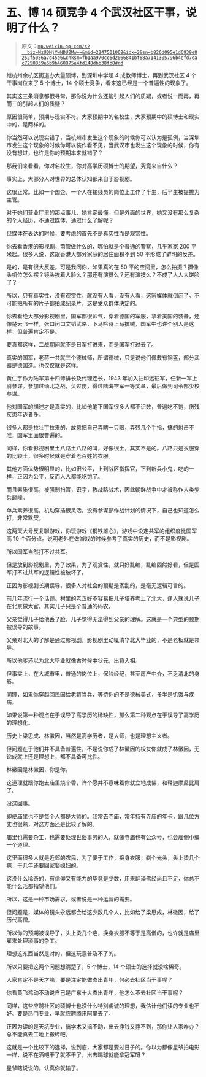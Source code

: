 # 五、博 14 硕竞争 4 个武汉社区干事，说明了什么？

> 原文：[`mp.weixin.qq.com/s?__biz=MzU0MjYwNDU2Mw==&mid=2247501068&idx=2&sn=b826d095e1d6939e8252f5056a7d45e6&chksm=fb1aa970cc6d2066841bf68a7141305796b4efd7eac7250839e6b9b460875e4fd148dbb38fb8#rd`](http://mp.weixin.qq.com/s?__biz=MzU0MjYwNDU2Mw==&mid=2247501068&idx=2&sn=b826d095e1d6939e8252f5056a7d45e6&chksm=fb1aa970cc6d2066841bf68a7141305796b4efd7eac7250839e6b9b460875e4fd148dbb38fb8#rd)

继杭州余杭区街道办大量硕博，到深圳中学超 4 成教师博士，再到武汉社区 4 个干事岗位来了 5 个博士，14 个硕士竞争，看来这已经是一个普遍性的现象了。 

其实这三条消息都很寻常，那你说为什么还能引起人们的质疑，或者说一而再，再而三的引起人们的质疑？ 

原因很简单，预期与现实不符。大家预期中的名校生，大家预期中的硕博士和现实中的，是两样的。

你当然可以说现实错了，当杭州市发生这个现象的时候你可以认为是孤例，当深圳市发生这个现象的时候你可以装作看不见，当武汉市也发生这个现象的时候，你有没有想过，也许是你的预期本来就错了？ 

那我们来看看，你对名校生，你对高学历硕博士的期望，究竟来自什么？ 

事实上，大部分人对世界的总体认知都来自于影视剧。

这很正常。比如一个国企，一个人在接线员的岗位上工作了半生，后半生被提拔为主管。

对于她们营业厅里的那点事儿，她肯定最懂。但是外面的世界，她又没有那么复杂的个人经历，不通过媒体，通过什么了解呢？

但媒体在表达的时候，要考虑的首先不是真实性而是观赏性。

你去看香港的影视剧，甭管做什么的，哪怕就是个普通的警察，几乎家家 200 平米起。很多人说，这跟香港大部分家庭的居住面积不到 50 平形成了鲜明的反差。

是的，是有很大反差。可是我问你，如果真的在 50 平的空间里，怎么拍摄？摄像头机位怎么摆？镜头挨着人脸么？那还有演员么？还有演技么？不成了人人大饼脸了？

所以，只有真实性，没有观赏性，就没有人看，没有人看，这家媒体就倒闭了。不可能把所有的片子都拍成纪录片，这是受众群体决定的。

你去看绝大部分影视剧里，国军都很帅气，穿着德国的军服，拿着美国的装备，还像楚云飞一样，张口闭口文韬武略，下马吟诗上马擒贼，国军中也许个别人是这样，但普遍肯定不是。

要真都这样，二战期间就不是日军打进来，而是国军打过去了。

真实的国军，老蒋一共就三个德械师，所谓德械，只是说他们佩戴有钢盔，部分武器是德国造。也仅仅就是这样。

黄仁宇作为陆军第十四师排长及代理连长，1943 年加入驻印远征军，任新一军上尉参谋。参加过缅北之战，负过伤，得过陆海空军一等奖章，最后做到司令部少校参谋。

他对国军的描述才是真实的，比如他笔下国军很多人都不识数，普遍吃不饱，伤残疾患年迈者多。 

很多人都是拉壮丁拉来的，故意把自己弄瞎一只眼，弄残几个手指，搞的射击不准，国军里面很普遍的。 

同样，你看影视剧里土八路土八路的叫，好像很土，其实不是的。八路只是衣服穿的比较土，很多时候就是穿着老百姓的衣服。 

其他方面优势很明显的，比如很公平，上到战区指挥官，下到新兵小鬼，吃的一样，正因为公平，反而人人都能吃饱了。

而且素质很高，被强制扫盲，识字，教战略战术，因此朝鲜战争中才被称作人类步兵巅峰。 

单兵素养很高，机动穿插很灵活，没有参谋部作战计划的情况下，自己也知道怎么打，非常默契。

这两天大号反复聊游戏，你玩游戏《钢铁雄心》，游戏中设定共军的组织度比国军高 10 个百分点。说明老外在做游戏的时候参考了真实的历史，而不是影视剧。

所以国军当然打不过共军。

但是放到影视剧里，为了效果，为了观赏性，就只好乱编，乱编固然好看，但是国军打不过共军的逻辑性被破坏了。

正因为影视剧长期误导，很多人对社会的预期是紊乱的，是毫无逻辑可言的。

前几年流行一个话题。村里的老汉好不容易把儿子培养考上了北大，逢人就说儿子在北京做大官。其实儿子只是个普通的码农。

父亲觉得儿子给他丢了脸，儿子觉得无法得到父亲的理解。这就是一个典型的预期被误导的故事。

父亲对北大的了解是通过影视剧，影视剧里动辄清华北大毕业的，不是老板就是领导。

所以他爹还以为北大毕业就像古时候中状元，出将入相。

但事实上，在大城市里，普通的岗位上，保险经纪，甚至房产中介，不乏清北的身影。

同理，如果你穿越回民国给老蒋当兵，等待你的不是德械美式，多半是饥饿与疾病。 

如果说第一种观点在于误导了高学历的稀缺性，那么第二种观点在于误导了高学历的理想化。

历史上梁思成、林徽因，当然是高学历者，是大师，也是理想主义者。

但问题在于他们并不具备普遍性，不是说你成了林徽因的校友你就成了林徽因，无论成就上还是理想上，都不具备可比性。 

林徽因是林徽因，你是你。 

这道理就跟你跑去庙里烧个香，许个愿并不意味着你就立地成佛，和释迦摩尼比肩了。

没这回事。

即便庙里也不是每个人都是大师的。我常去寺庙，常年持有寺庙的年卡，跟几位方丈也很熟，对这方面还是比较了解的。

庙里也需要杂工，也需要处理世俗事务的人，就像寺庙也有公众号，也会雇佣小编一个道理。

这里面很多人就是近郊的农民，为了便于工作，换身衣服，剃个光头，头上烫几个疤，干几年还要回家娶媳妇的。 

这没什么稀奇的，有信仰又有能力的毕竟是少数，用来翻译佛经尚且不足，你总不能什么活都指望他们。

所以，这是一种市场需求，或者说是一种运营的需要。

但问题是，媒体的镜头永远都会给这少数几个人，比如给了梁思成，林徽因，给了历代高僧。 

所以你的预期被误导了，头上烫几个疤，换身衣服不等于是高僧的，也许就是庙里雇来处理琐事的杂工。

理想这东西当然是对的，但这玩意普及不了的。

所以只要把这两个问题想清楚了，5 个博士，14 个硕士的选择就没啥稀奇。 

人家肯定不是天才嘛，要是注定能做杰出青年，何必去社区当干事呢？ 

你看黄飞鸿动不动说自己是广东十大杰出青年，他怎么不去社区当干事呢？

同样，这些应聘社区的硕博士也没什么特别虔诚的理想，我估计他们读的专业也不好。要是热门专业，早就应聘腾讯阿里去了。 

正因为读的是天坑专业，搞学术又搞不动，出去挣钱又挣不到，那你让人家咋办？总不能真去工地上搬砖吧。 

这就是一个比较下的选择，说到底，大家都是要过日子的。你以为都像星爷拍电影一样，说不在酒吧干了就不干了，出去踢球就能拿冠军呀？

星爷瞎说说的，认真你就输了。